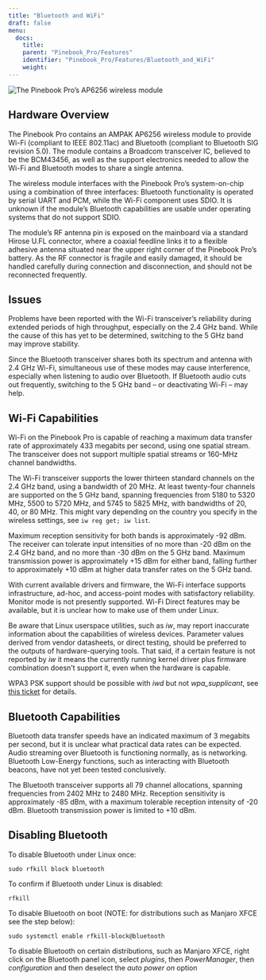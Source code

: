```yaml
---
title: "Bluetooth and WiFi"
draft: false
menu:
  docs:
    title:
    parent: "Pinebook_Pro/Features"
    identifier: "Pinebook_Pro/Features/Bluetooth_and_WiFi"
    weight: 
---
```


![The Pinebook Pro’s AP6256 wireless module](/documentation/images/PinebookPro_WirelessIC_Location.jpg)

## Hardware Overview

The Pinebook Pro contains an AMPAK AP6256 wireless module to provide Wi-Fi (compliant to IEEE 802.11ac) and Bluetooth (compliant to Bluetooth SIG revision 5.0). The module contains a Broadcom transceiver IC, believed to be the BCM43456, as well as the support electronics needed to allow the Wi-Fi and Bluetooth modes to share a single antenna.

The wireless module interfaces with the Pinebook Pro’s system-on-chip using a combination of three interfaces: Bluetooth functionality is operated by serial UART and PCM, while the Wi-Fi component uses SDIO. It is unknown if the module’s Bluetooth capabilities are usable under operating systems that do not support SDIO.

The module’s RF antenna pin is exposed on the mainboard via a standard Hirose U.FL connector, where a coaxial feedline links it to a flexible adhesive antenna situated near the upper right corner of the Pinebook Pro’s battery. As the RF connector is fragile and easily damaged, it should be handled carefully during connection and disconnection, and should not be reconnected frequently.

## Issues

Problems have been reported with the Wi-Fi transceiver’s reliability during extended periods of high throughput, especially on the 2.4 GHz band. While the cause of this has yet to be determined, switching to the 5 GHz band may improve stability.

Since the Bluetooth transceiver shares both its spectrum and antenna with 2.4 GHz Wi-Fi, simultaneous use of these modes may cause interference, especially when listening to audio over Bluetooth. If Bluetooth audio cuts out frequently, switching to the 5 GHz band – or deactivating Wi-Fi – may help.

## Wi-Fi Capabilities

Wi-Fi on the Pinebook Pro is capable of reaching a maximum data transfer rate of approximately 433 megabits per second, using one spatial stream. The transceiver does not support multiple spatial streams or 160-MHz channel bandwidths.

The Wi-Fi transceiver supports the lower thirteen standard channels on the 2.4 GHz band, using a bandwidth of 20 MHz. At least twenty-four channels are supported on the 5 GHz band, spanning frequencies from 5180 to 5320 MHz, 5500 to 5720 MHz, and 5745 to 5825 MHz, with bandwidths of 20, 40, or 80 MHz. This might vary depending on the country you specify in the wireless settings, see `iw reg get; iw list`.

Maximum reception sensitivity for both bands is approximately -92 dBm. The receiver can tolerate input intensities of no more than -20 dBm on the 2.4 GHz band, and no more than -30 dBm on the 5 GHz band. Maximum transmission power is approximately +15 dBm for either band, falling further to approximately +10 dBm at higher data transfer rates on the 5 GHz band.

With current available drivers and firmware, the Wi-Fi interface supports infrastructure, ad-hoc, and access-point modes with satisfactory reliability. Monitor mode is not presently supported. Wi-Fi Direct features may be available, but it is unclear how to make use of them under Linux.

Be aware that Linux userspace utilities, such as _iw_, may report inaccurate information about the capabilities of wireless devices. Parameter values derived from vendor datasheets, or direct testing, should be preferred to the outputs of hardware-querying tools. That said, if a certain feature is not reported by _iw_ it means the currently running kernel driver plus firmware combination doesn’t support it, even when the hardware is capable.

WPA3 PSK support should be possible with _iwd_ but not _wpa_supplicant_, see [this ticket](https://github.com/raspberrypi/linux/issues/4718#issuecomment-1279951709) for details.

## Bluetooth Capabilities

Bluetooth data transfer speeds have an indicated maximum of 3 megabits per second, but it is unclear what practical data rates can be expected. Audio streaming over Bluetooth is functioning normally, as is networking. Bluetooth Low-Energy functions, such as interacting with Bluetooth beacons, have not yet been tested conclusively.

The Bluetooth transceiver supports all 79 channel allocations, spanning frequencies from 2402 MHz to 2480 MHz. Reception sensitivity is approximately -85 dBm, with a maximum tolerable reception intensity of -20 dBm. Bluetooth transmission power is limited to +10 dBm.

## Disabling Bluetooth

To disable Bluetooth under Linux once:

    sudo rfkill block bluetooth

To confirm if Bluetooth under Linux is disabled:

    rfkill

To disable Bluetooth on boot (NOTE: for distributions such as Manjaro XFCE see the step below):

    sudo systemctl enable rfkill-block@bluetooth

To disable Bluetooth on certain distributions, such as Manjaro XFCE, right click on the Bluetooth panel icon, select _plugins_, then _PowerManager_, then _configuration_ and then deselect the _auto power on_ option
